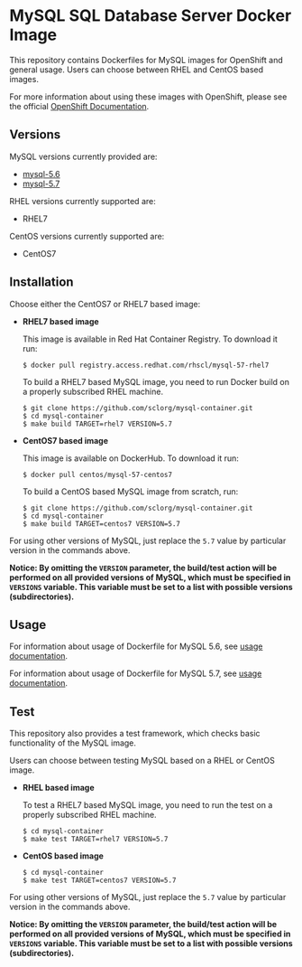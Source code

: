 MySQL SQL Database Server Docker Image
======================================

This repository contains Dockerfiles for MySQL images for OpenShift and general usage.
Users can choose between RHEL and CentOS based images.

For more information about using these images with OpenShift, please see the
official [OpenShift Documentation](https://docs.openshift.org/latest/using_images/db_images/mysql.html).


Versions
---------------
MySQL versions currently provided are:
* [mysql-5.6](5.6)
* [mysql-5.7](5.7)

RHEL versions currently supported are:
* RHEL7

CentOS versions currently supported are:
* CentOS7


Installation
----------------------
Choose either the CentOS7 or RHEL7 based image:

*  **RHEL7 based image**

    This image is available in Red Hat Container Registry. To download it run:

    ```
    $ docker pull registry.access.redhat.com/rhscl/mysql-57-rhel7
    ```

    To build a RHEL7 based MySQL image, you need to run Docker build on a properly
    subscribed RHEL machine.

    ```
    $ git clone https://github.com/sclorg/mysql-container.git
    $ cd mysql-container
    $ make build TARGET=rhel7 VERSION=5.7
    ```

*  **CentOS7 based image**

    This image is available on DockerHub. To download it run:

    ```
    $ docker pull centos/mysql-57-centos7
    ```

    To build a CentOS based MySQL image from scratch, run:

    ```
    $ git clone https://github.com/sclorg/mysql-container.git
    $ cd mysql-container
    $ make build TARGET=centos7 VERSION=5.7
    ```

For using other versions of MySQL, just replace the `5.7` value by particular version
in the commands above.

**Notice: By omitting the `VERSION` parameter, the build/test action will be performed
on all provided versions of MySQL, which must be specified in  `VERSIONS` variable.
This variable must be set to a list with possible versions (subdirectories).**


Usage
---------------------------------

For information about usage of Dockerfile for MySQL 5.6,
see [usage documentation](5.6).

For information about usage of Dockerfile for MySQL 5.7,
see [usage documentation](5.7).


Test
---------------------------------

This repository also provides a test framework, which checks basic functionality
of the MySQL image.

Users can choose between testing MySQL based on a RHEL or CentOS image.

*  **RHEL based image**

    To test a RHEL7 based MySQL image, you need to run the test on a properly
    subscribed RHEL machine.

    ```
    $ cd mysql-container
    $ make test TARGET=rhel7 VERSION=5.7
    ```

*  **CentOS based image**

    ```
    $ cd mysql-container
    $ make test TARGET=centos7 VERSION=5.7
    ```

For using other versions of MySQL, just replace the `5.7` value by particular version
in the commands above.

**Notice: By omitting the `VERSION` parameter, the build/test action will be performed
on all provided versions of MySQL, which must be specified in  `VERSIONS` variable.
This variable must be set to a list with possible versions (subdirectories).**
